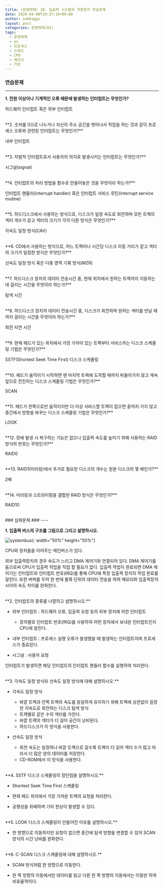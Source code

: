 ```yaml
---
title: (운영체제) 10. 입출력 시스템과 저장장치 연습문제
date: 2020-04-08T19:37:19+09:00
author: nobbaggu
layout: post
categories: 운영체제(OS)
tags:
  - 운영체제
  - os
  - 프로세스
  - 스레드
  - CPU
  - 메모리
  - 가상
---
```


### 연습문제 ###
----

**1. 전원 이상이나 기계적인 오류 때문에 발생하는 인터럽트는 무엇인가?**

하드웨어 인터럽트 혹은 외부 인터럽트

<br>
**2. 숫자를 0으로 나누거나 자신의 주소 공간을 벗어나서 작업을 하는 것과 같이 프로세스 오류와 관련된 인터럽트는 무엇인가?**

내부 인터럽트

<br>
**3. 자발적 인터럽트로서 사용자의 의지로 발생시키는 인터럽트는 무엇인가?**

시그널(signal)

<br>
**4. 인터럽트의 처리 방법을 함수로 만들어놓은 것을 무엇이라 하는가?**

인터럽트 핸들러(interrupt handler) 혹은 인터럽트 서비스 루틴(interrupt service routine)

<br>
**5. 하드디스크에서 사용하는 방식으로, 디스크가 일정 속도로 회전하며 모든 트랙의 섹터 개수가 같고 섹터의 크기가 각각 다른 방식은 무엇인가?**

각속도 일정 방식(CAV)

<br>
**6. CD에서 사용하는 방식으로, 어느 트랙이나 시간당 디스크 이동 거리가 같고 섹터의 크기가 일정한 방식은 무엇인가?**

선속도 일정 방식 혹은 다중 영역 기록 방식(MZR)

<br>
**7. 하드디스크 장치의 데이터 전송시간 중, 현재 위치에서 원하는 트랙까지 이동하는데 걸리는 시간을 무엇이라 하는가?**

탐색 시간

<br>
**8. 하드디스크 장치의 데이터 전송시간 중, 디스크가 회전하여 원하는 섹터를 만날 때까지 걸리는 시간을 무엇이라 하는가?**

회전 지연 시간

<br>
**9. 현재 헤드가 있는 위치에서 가장 가까이 있는 트랙부터 서비스하는 디스크 스케줄링 기법은 무엇인가?**

SSTF(Shortest Seek Time First) 디스크 스케줄링

<br>
**10. 헤드가 움직이기 시작하면 맨 마지막 트랙에 도착할 때까지 뒤돌아가지 않고 계속 앞으로 전진하는 디스크 스케줄링 기법은 무엇인가?**

SCAN

<br>
**11. 헤드가 한쪽으로만 움직이지만 더 이상 서비스할 트랙이 없으면 끝까지 가지 않고 중간에서 방향을 바꾸는 디스크 스케줄링 기법은 무엇인가?**

LOOK

<br>
**12. 장애 발생 시 복구하는 기능은 없으나 입출력 속도를 높이기 위해 사용하는 RAID 방식의 번호는 무엇인가?**

RAID0

<br>
**13. RAID1(미러링)에서 추가로 필요한 디스크의 개수는 원본 디스크의 몇 배인가?**

2배

<br>
**14. 미러링과 스트라이핑을 결합한 RAID 방식은 무엇인가?**

RAID10

<br>
### 심화문제 ###
----

**1. 입출력 버스의 구조를 그림으로 그리고 설명하시오.**

![systembus](https://nobbaggu.github.io/images/operating_systems/10/systembus.png){: width="50%" height="50%"}

CPU와 장치들을 이어주는 메인버스가 있다.

외부 입출력장치의 경우 속도가 느리고 DMA 제어기와 연결되어 있다. DMA 제어기를 둠으로써 CPU가 입출력 작업을 직접 할 필요가 없다. 입출력 작업이 완료되면 DMA 제어기는 인터럽트와 인터럽트 번호(IRQ)를 통해 CPU에 특정 입출력 장치의 작업 완료를 알린다. 또한 버퍼를 두어 한 번에 블록 단위의 데이터 전송을 하여 메모리와 입출력장치 사이의 속도 차이를 완화한다.

<br>
**2. 인터럽트의 종류를 나열하고 설명하시오.**

+ 외부 인터럽트 : 하드웨어 오류, 입출력 요청 등의 외부 장치에 의한 인터럽트
	+ 장치별로 인터럽트 번호(IRQ)를 사용하여 어떤 장치에서 보내온 인터럽트인지 CPU에 알린다.

+ 내부 인터럽트 : 프로세스 실행 오류가 발생했을 때 발생하는 인터럽트이며 프로세스가 종료된다.

+ 시그널 : 사용자 요청

인터럽트가 발생하면 해당 인터럽트의 인터럽트 핸들러 함수를 실행하여 처리한다.

<br>
**3. 각속도 일정 방식돠 선속도 일정 방식에 대해 설명하시오.**

+ 각속도 일정 방식
	+ 바깥 트랙과 안쪽 트랙의 속도를 동일하게 유지하기 위해 트랙에 상관없이 일정한 각속도로 회전하는 디스크 탐색 방식
	+ 트랙별로 같은 수의 섹터를 가진다.
	+ 바깥 트랙의 섹터가 더 길어 공간이 낭비된다.
	+ 하드디스크가 이 방식을 사용한다.

+ 선속도 일정 방식
	+ 회전 속도는 일정하나 바깥 트랙으로 갈수록 트랙이 더 길어 섹터 수가 많고 따라서 더 많은 양의 데이터를 저장한다.
	+ CD-ROM에서 이 방식을 사용한다.

<br>
**4. SSTF 디스크 스케줄링의 장단점을 설명하시오.**

+ Shortest Seek Time First 스케줄링

+ 현재 헤드 위치에서 가장 가까운 트랙의 요청을 처리한다.

+ 공평성을 위배하며 기아 현상이 발생할 수 있다.

<br>
**5. LOOK 디스크 스케줄링이 만들어진 이유를 설명하시오.**

+ 한 방향으로 이동하지만 요청이 없으면 중간에 탐색 방향을 변경할 수 있어 SCAN 방식의 시간 낭비를 완화한다.

<br>
**6. C-SCAN 디스크 스케줄링에 대해 설명하시오.**

+ SCAN 방식처럼 한 방향으로 이동한다.

+ 한 쪽 방향의 이동에서만 데이터를 읽고 다른 한 쪽 방향의 이동에서는 이동만 하여 비효율적이다.

